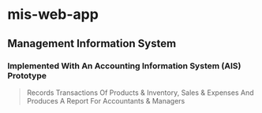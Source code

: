 # mis-web-app
## Management Information System
### Implemented With An Accounting Information System (AIS) Prototype
> Records Transactions Of Products & Inventory, Sales & Expenses And Produces A Report For Accountants & Managers
